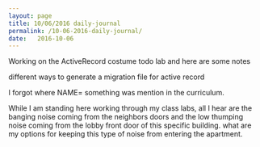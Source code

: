 ```yaml
---
layout: page
title: 10/06/2016 daily-journal
permalink: /10-06-2016-daily-journal/
date:   2016-10-06
---
```


Working on the ActiveRecord costume todo lab and here are some notes

different ways to generate a migration file for active record

I forgot where NAME= something was mention in the curriculum.

While I am standing here working through my class labs, all I hear are the banging noise coming from the neighbors doors and the low thumping noise coming from the lobby front door of this specific building. what are my options for keeping this type of noise from entering the apartment. 
